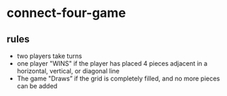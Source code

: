 # connect-four-game

## rules
* two players take turns
* one player "WINS" if the player has placed 4 pieces adjacent in a horizontal, vertical, or diagonal line
* The game "Draws” if the grid is completely filled, and no more pieces can be added